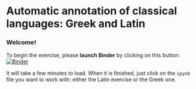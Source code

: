 # Automatic annotation of classical languages: Greek and Latin

### Welcome!

To begin the exercise, please **launch Binder** by clicking on this button: [![Binder](https://mybinder.org/badge_logo.svg)](https://mybinder.org/v2/gh/WoPoss/automatic_annotation/HEAD)

It will take a few minutes to load. When it is finished, just click on the `ipynb` file you want to work with: either the Latin exercise or the Greek one.
